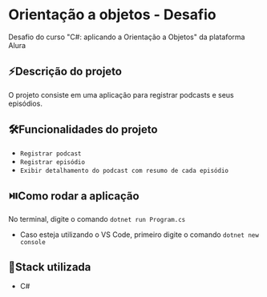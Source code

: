 # Orientação a objetos - Desafio
Desafio do curso "C#: aplicando a Orientação a Objetos" da plataforma Alura

## ⚡Descrição do projeto
O projeto consiste em uma aplicação para registrar podcasts e seus episódios.

## 🛠️Funcionalidades do projeto 
- `Registrar podcast`
- `Registrar episódio`
- `Exibir detalhamento do podcast com resumo de cada episódio`

## ⏯️Como rodar a aplicação

No terminal, digite o comando `dotnet run Program.cs`
- Caso esteja utilizando o VS Code, primeiro digite o comando `dotnet new console`

## 💠Stack utilizada
- C#
